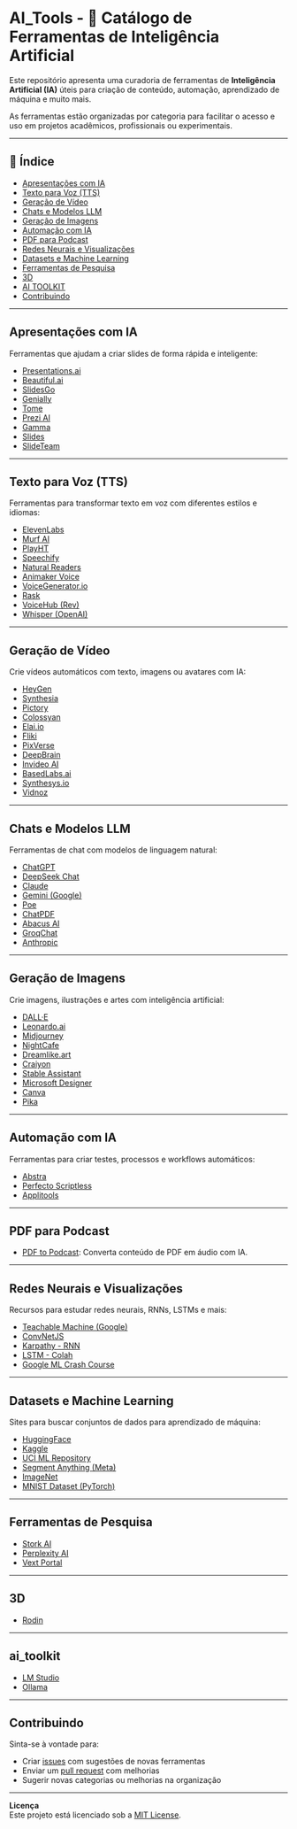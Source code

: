 # AI_Tools - 🧠 Catálogo de Ferramentas de Inteligência Artificial

Este repositório apresenta uma curadoria de ferramentas de **Inteligência Artificial (IA)** úteis para criação de conteúdo, automação, aprendizado de máquina e muito mais.

As ferramentas estão organizadas por categoria para facilitar o acesso e uso em projetos acadêmicos, profissionais ou experimentais.

---

## 📑 Índice

- [Apresentações com IA](#apresentações-com-ia)
- [Texto para Voz (TTS)](#texto-para-voz-tts)
- [Geração de Vídeo](#geração-de-vídeo)
- [Chats e Modelos LLM](#chats-e-modelos-llm)
- [Geração de Imagens](#geração-de-imagens)
- [Automação com IA](#automação-com-ia)
- [PDF para Podcast](#pdf-para-podcast)
- [Redes Neurais e Visualizações](#redes-neurais-e-visualizações)
- [Datasets e Machine Learning](#datasets-e-machine-learning)
- [Ferramentas de Pesquisa](#ferramentas-de-pesquisa)
- [3D](#3d)
- [AI TOOLKIT](#ai_toolkit)
- [Contribuindo](#contribuindo)

---

## Apresentações com IA

Ferramentas que ajudam a criar slides de forma rápida e inteligente:

- [Presentations.ai](https://www.presentations.ai/)
- [Beautiful.ai](https://www.beautiful.ai/)
- [SlidesGo](https://slidesgo.com/pt/)
- [Genially](https://app.genially.com/)
- [Tome](https://tome.app/)
- [Prezi AI](https://prezi.com/pt/features/ai/)
- [Gamma](https://gamma.app/)
- [Slides](https://slides.com/)
- [SlideTeam](https://www.slideteam.net/)

---

## Texto para Voz (TTS)

Ferramentas para transformar texto em voz com diferentes estilos e idiomas:

- [ElevenLabs](https://beta.elevenlabs.io/speech-synthesis)
- [Murf AI](https://murf.ai/)
- [PlayHT](https://play.ht/)
- [Speechify](https://speechify.com/)
- [Natural Readers](https://www.naturalreaders.com/)
- [Animaker Voice](https://www.animaker.co/voice)
- [VoiceGenerator.io](https://voicegenerator.io/)
- [Rask](https://app.rask.ai/voices)
- [VoiceHub (Rev)](https://www.rev.com/services/voicehub)
- [Whisper (OpenAI)](https://github.com/openai/whisper)

---

## Geração de Vídeo

Crie vídeos automáticos com texto, imagens ou avatares com IA:

- [HeyGen](https://app.heygen.com/home)
- [Synthesia](https://www.synthesia.io/)
- [Pictory](https://pictory.ai/)
- [Colossyan](https://www.colossyan.com/)
- [Elai.io](https://elai.io/)
- [Fliki](https://fliki.ai/)
- [PixVerse](https://app.pixverse.ai/create/video/character)
- [DeepBrain](https://www.deepbrain.io/aistudios)
- [Invideo AI](https://invideo.io/)
- [BasedLabs.ai](https://www.basedlabs.ai/)
- [Synthesys.io](https://synthesys.io/)
- [Vidnoz](https://pt.vidnoz.com/)

---

## Chats e Modelos LLM

Ferramentas de chat com modelos de linguagem natural:

- [ChatGPT](https://chat.openai.com/chat)
- [DeepSeek Chat](https://chat.deepseek.com/)
- [Claude](https://claude.ai/)
- [Gemini (Google)](https://gemini.google.com/app)
- [Poe](https://poe.com/)
- [ChatPDF](https://www.chatpdf.com/)
- [Abacus AI](https://abacus.ai/)
- [GroqChat](https://groq.com/)
- [Anthropic](https://www.anthropic.com/index/introducing-claude)

---

## Geração de Imagens

Crie imagens, ilustrações e artes com inteligência artificial:

- [DALL·E](https://labs.openai.com/)
- [Leonardo.ai](https://app.leonardo.ai/image-generation)
- [Midjourney](https://www.midjourney.com/app/)
- [NightCafe](https://creator.nightcafe.studio/)
- [Dreamlike.art](https://dreamlike.art/)
- [Craiyon](https://www.craiyon.com/)
- [Stable Assistant](https://stability.ai/stable-assistant)
- [Microsoft Designer](https://designer.microsoft.com/)
- [Canva](https://www.canva.com/pt_br/)
- [Pika](https://pika.art/home)

---

## Automação com IA

Ferramentas para criar testes, processos e workflows automáticos:

- [Abstra](https://www.abstra.io/)
- [Perfecto Scriptless](https://www.perfecto.io/products/scriptless)
- [Applitools](https://applitools.com/)

---

## PDF para Podcast

- [PDF to Podcast](https://pdf-to-podcast.com/): Converta conteúdo de PDF em áudio com IA.

---

## Redes Neurais e Visualizações

Recursos para estudar redes neurais, RNNs, LSTMs e mais:

- [Teachable Machine (Google)](https://teachablemachine.withgoogle.com/)
- [ConvNetJS](https://cs.stanford.edu/people/karpathy/convnetjs/demo/classify2d.html)
- [Karpathy - RNN](https://karpathy.github.io/2015/05/21/rnn-effectiveness/)
- [LSTM - Colah](https://colah.github.io/posts/2015-08-Understanding-LSTMs/)
- [Google ML Crash Course](https://developers.google.com/machine-learning/crash-course/linear-regression/gradient-descent?hl=pt-br)

---

## Datasets e Machine Learning

Sites para buscar conjuntos de dados para aprendizado de máquina:

- [HuggingFace](https://huggingface.co/)
- [Kaggle](https://www.kaggle.com/)
- [UCI ML Repository](https://archive.ics.uci.edu/)
- [Segment Anything (Meta)](https://segment-anything.com/)
- [ImageNet](https://www.image-net.org/)
- [MNIST Dataset (PyTorch)](https://pytorch.org/vision/main/generated/torchvision.datasets.MNIST.html)

---

## Ferramentas de Pesquisa

- [Stork AI](https://www.stork.ai/)
- [Perplexity AI](https://www.perplexity.ai/)
- [Vext Portal](https://app.vextapp.com/)

---
## 3D

- [Rodin](https://hyper3d.ai/)

---
## ai_toolkit
- [LM Studio](https://lmstudio.ai/)
- [Ollama](https://ollama.com/)
---

## Contribuindo

Sinta-se à vontade para:

- Criar [issues](https://github.com/seu-usuario/seu-repo/issues) com sugestões de novas ferramentas
- Enviar um [pull request](https://github.com/seu-usuario/seu-repo/pulls) com melhorias
- Sugerir novas categorias ou melhorias na organização

---

**Licença**  
Este projeto está licenciado sob a [MIT License](LICENSE).

